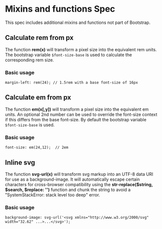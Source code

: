 ﻿
# Mixins and functions Spec

This spec includes additional mixins and functions not part of Bootstrap.


## Calculate rem from px

The function <b>rem(x)</b> will transform a pixel size into the equivalent rem units. The bootstrap variable <code>$font-size-base</code> is used to calculate the corresponding rem size.

### Basic usage
```code
margin-left: rem(24); // 1.5rem with a base font-size of 16px
```

## Calculate em from px

The function <b>em(x[,y])</b> will transform a pixel size into the equivalent em units. An optional 2nd number can be used to override the font-size context if this differs from the base font-size. By default the bootstrap variable <code>$font-size-base</code> is used.

### Basic usage
```code
font-size: em(24,12);  // 2em
```


## Inline svg

The function <b>svg-url(x)</b> will transform svg markup into an UTF-8 data URI for use as a background-image. It will automatically escape certain characters for cross-browser compatibility  using the <b>str-replace($string, $search, $replace: '')</b> function and chunk the string to avoid a "SystemStackError: stack level too deep" error.

### Basic usage
```code
background-image: svg-url('<svg xmlns="http://www.w3.org/2000/svg" width="32.62" ...>...</svg>');
```
